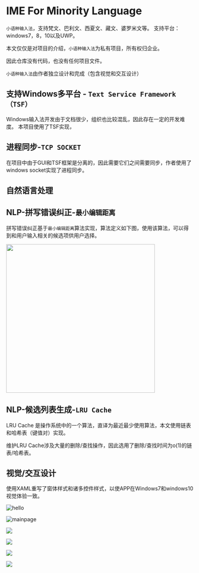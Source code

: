 # IME For Minority Language
`小语种输入法`，支持梵文、巴利文、西夏文、藏文、婆罗米文等。
支持平台：windows7，8，10以及UWP。

本文仅仅是对项目的介绍，`小语种输入法`为私有项目，所有权归企业。

因此仓库没有代码，也没有任何项目文件。

`小语种输入法`由作者独立设计和完成（包含视觉和交互设计）


支持Windows多平台 - `Text Service Framework（TSF）`
-----
Windows输入法开发由于文档很少，组织也比较混乱，因此存在一定的开发难度。
本项目使用了TSF实现，


进程同步-`TCP SOCKET`
----
在项目中由于GUI和TSF框架是分离的，因此需要它们之间需要同步，作者使用了windows socket实现了进程同步。



自然语言处理
-
NLP-拼写错误纠正-`最小编辑距离`
-
拼写错误纠正基于`最小编辑距离`算法实现，算法定义如下图，使用该算法，可以得到和用户输入相关的候选项供用户选择。

<img width="400" src="https://github.com/nzaocan/IME-For-Minority-language-/blob/master/minDistance.png"/>



NLP-候选列表生成-`LRU Cache`
-------
LRU Cache 是操作系统中的一个算法，直译为最近最少使用算法，本文使用链表和哈希表（键值对）实现。

维护LRU Cache涉及大量的删除/查找操作，因此选用了删除/查找时间为o(1)的链表/哈希表。




视觉/交互设计
----------
使用XAML重写了窗体样式和诸多控件样式，以使APP在Windows7和windows10视觉体验一致。 

![hello](https://github.com/nzaocan/IME-For-Minority-language-/blob/master/hello.png)

![mainpage](https://github.com/nzaocan/IME-For-Minority-language-/blob/master/mainpage.png)

![](https://github.com/nzaocan/IME-For-Minority-language-/blob/master/MouseCoverCandidatewindow.png)

![](https://github.com/nzaocan/IME-For-Minority-language-/blob/master/login.png)

![](https://github.com/nzaocan/IME-For-Minority-language-/blob/master/checkUpdate.png)

![](https://github.com/nzaocan/IME-For-Minority-language-/blob/master/install.png)
